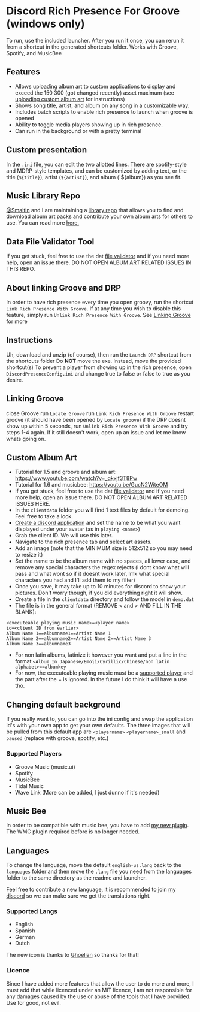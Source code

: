 # Discord Rich Presence For Groove (windows only)
To run, use the included launcher. After you run it once, you can rerun it from a shortcut in the generated shortcuts folder.
Works with Groove, Spotify, and MusicBee

## Features
* Allows uploading album art to custom applications to display and exceed the ~~150~~ 300 (got changed recently) asset maximum (see [uploading custom album art](https://github.com/jojo2357/Music-Discord-Rich-Presence#custom-album-art) for instructions) 
* Shows song title, artist, and album on any song in a customizable way.
* Includes batch scripts to enable rich presence to launch when groove is opened
* Ability to toggle media players showing up in rich presence.
* Can run in the background or with a pretty terminal

## Custom presentation
In the `.ini` file, you can edit the two allotted lines. There are spotify-style and MDRP-style templates, and can be customized by adding text, or the title (`${title}`), artist (`${artist}`), and album (`${album}) as you see fit.

## Music Library Repo
[@Smaltin](https://github.com/Smaltin) and I are maintaining a [library repo](https://github.com/jojo2357/Music-Discord-Rich-Presence-Library) that allows you to find and download album art packs and contribute your own album arts for others to use. You can read more [here.](https://github.com/jojo2357/Music-Discord-Rich-Presence-Library)

## Data File Validator Tool
If you get stuck, feel free to use the dat [file validator](https://jojo2357.github.io/MDRP-Validation-Tool/) and if you need more help, open an issue there. DO NOT OPEN ALBUM ART RELATED ISSUES IN THIS REPO.

## About linking Groove and DRP
In order to have rich presence every time you open groovy, run the shortcut `Link Rich Presence With Groove`. If at any time you wish to disable this feature, simply run `Unlink Rich Presence With Groove`. See [Linking Groove](https://github.com/jojo2357/Music-Discord-Rich-Presence#linking-groove) for more 

## Instructions
Uh, download and unzip (of course), then run the `Launch DRP` shortcut from the shortcuts folder
Do **NOT** move the exe. Instead, move the provided shortcut(s)
To prevent a player from showing up in the rich presence, open `DiscordPresenceConfig.ini` and change true to false or false to true as you desire.

## Linking Groove 
close Groove
run `Locate Groove`
run `Link Rich Presence With Groove`
restart groove (it should have been opened by `Locate groove`)
if the DRP doesnt show up within 5 seconds, run `Unlink Rich Presence With Groove` and try steps 1-4 again.
If it still doesn't work, open up an issue and let me know whats going on.

## Custom Album Art
* Tutorial for 1.5 and groove and album art: https://www.youtube.com/watch?v=_qkxjf3T8Pw
* Tutorial for 1.6 and musicbee: https://youtu.be/GucN2WiteOM
* If you get stuck, feel free to use the dat [file validator](https://jojo2357.github.io/MDRP-Validation-Tool/) and if you need more help, open an issue there. DO NOT OPEN ALBUM ART RELATED ISSUES HERE.
* In the `clientdata` folder you will find 1 text files by default for demoing. Feel free to take a look.
* [Create a discord application](https://discord.com/developers/applications) and set the name to be what you want displayed under your avatar (as in `playing <name>`)
* Grab the client ID. We will use this later.
* Navigate to the rich presence tab and select art assets.
* Add an image (note that the MINIMUM size is 512x512 so you may need to resize it)
* Set the name to be the album name with no spaces, all lower case, and remove any special characters the regex rejects (i dont know what will pass and what wont so if it doesnt work later, lmk what special characters you had and I'll add them to my filter)
* Once you save, it may take up to 10 minutes for discord to show your pictures. Don't worry though, if you did everything right it will show.
* Create a file in the `clientdata` directory and follow the model in `demo.dat`
* The file is in the general format (REMOVE < and > AND FILL IN THE BLANK):
```
<executeable playing music name>=<player name>
id=<client ID from earlier>
Album Name 1==albumname1==Artist Name 1
Album Name 2==albumname2==Artist Name 2==Artist Name 3
Album Name 3==albumname3
```
* For non latin albums, latinize it however you want and put a line in the format `<Album In Japanese/Emoji/Cyrillic/Chinese/non latin alphabet>==albumkey`
* For now, the executeable playing music must be a [supported player](https://github.com/jojo2357/Music-Discord-Rich-Presence#supported-players) and the part after the = is ignored. In the future I do think it will have a use tho.

## Changing default background
If you really want to, you can go into the ini config and swap the application id's with your own app to get your own defaults. The three images that will be pulled from this default app are `<playername>` `<playername>_small` and `paused` (replace <playername> with groove, spotify, etc.)

### Supported Players
- Groove Music (music.ui)
- Spotify
- MusicBee
- Tidal Music
- Wave Link
(More can be added, I just dunno if it's needed)

## Music Bee
In order to be compatible with music bee, you have to add [my new plugin](https://github.com/jojo2357/MDRP-MusicBee-Bridge). The WMC plugin required before is no longer needed.

## Languages
To change the language, move the default `english-us.lang` back to the `languages` folder and then move the `.lang` file you need from the languages folder to the same directory as the readme and launcher.
  
Feel free to contribute a new language, it is recommended to join [my discord](https://discord.gg/qVbY2ygeGy) so we can make sure we get the translations right.
  
### Supported Langs
- English
- Spanish
- German
- Dutch
  
The new icon is thanks to [Ghoelian](https://github.com/Ghoelian) so thanks for that!

### Licence
Since I have added more features that allow the user to do more and more, I must add that while licenced under an MIT licence, I am not responsible for any damages caused by the use or abuse of the tools that I have provided. Use for good, not evil.
